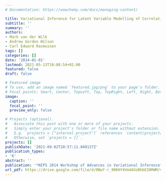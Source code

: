 ```yaml
---
# Documentation: https://wowchemy.com/docs/managing-content/

title: Variational Inference for Latent Variable Modelling of Correlation Structure
subtitle: ''
summary: ''
authors:
- Mark van der Wilk
- Andrew Gordon Wilson
- Carl Edward Rasmussen
tags: []
categories: []
date: '2014-01-01'
lastmod: 2021-05-13T10:08:54+01:00
featured: false
draft: false

# Featured image
# To use, add an image named `featured.jpg/png` to your page's folder.
# Focal points: Smart, Center, TopLeft, Top, TopRight, Left, Right, BottomLeft, Bottom, BottomRight.
image:
  caption: ''
  focal_point: ''
  preview_only: false

# Projects (optional).
#   Associate this post with one or more of your projects.
#   Simply enter your project's folder or file name without extension.
#   E.g. `projects = ["internal-project"]` references `content/project/deep-learning/index.md`.
#   Otherwise, set `projects = []`.
projects: []
publishDate: '2021-09-02T20:57:11.049137Z'
publication_types:
- '6'
abstract: ''
publication: '*NIPS 2014 Workshop of Advances in Variational Inference*'
url_pdf: https://drive.google.com/file/d/0BwY-r_90KHY4Vmd4UzBhbEI0RWM/view?usp=sharing
---
```

